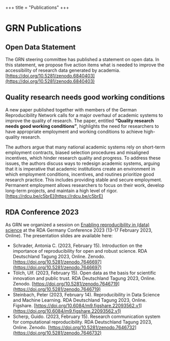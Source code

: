 +++
title = "Publications"
+++

# GRN Publications

## Open Data Statement

The GRN steering committee has published a statement on open data. In this statement, we propose five action items what is needed to improve the accessibility of research data generated by academia.
[https://doi.org/10.5281/zenodo.6840403](https://doi.org/10.5281/zenodo.6840403)

## Quality research needs good working conditions

A new paper published together with members of the German Reproducibility Network calls for a major overhaul of academic systems to improve the quality of research. The paper, entitled **“Quality research needs good working conditions”**, highlights the need for researchers to have appropriate employment and working conditions to achieve high-quality research.

The authors argue that many national academic systems rely on short-term employment contracts, biased selection procedures and misaligned incentives, which hinder research quality and progress. To address these issues, the authors discuss ways to redesign academic systems, arguing that it is imperative that academic institutions create an environment in which employment conditions, incentives, and routines prioritize good research practice. This includes providing stable and secure employment. Permanent employment allows researchers to focus on their work, develop long-term projects, and maintain a high level of rigor.
[https://rdcu.be/c5brE](https://rdcu.be/c5brE)

##  RDA Conference 2023

As GRN we organized a session on [Enabling reproducibility in (data) science](https://indico.desy.de/event/37011/contributions/132889/) at the RDA Germany Conference 2023 (13-17 February 2023, Online). The presentation slides are available here:

* Schrader, Antonia C. (2023, February 15). Introduction on the importance of reproducibility for open and robust science. RDA Deutschland Tagung 2023, Online. Zenodo. [https://doi.org/10.5281/zenodo.7646697](https://doi.org/10.5281/zenodo.7646697)
* Tölch, Ulf. (2023, February 15). Open data as the basis for scientific innovation and public trust. RDA Deutschland Tagung 2023, Online. Zenodo. [https://doi.org/10.5281/zenodo.7646719](https://doi.org/10.5281/zenodo.7646719)
* Steinbach, Peter (2023, February 14). Reproducibility in Data Science and Machine Learning. RDA Deutschland Tagung 2023, Online. Figshare. [https://doi.org/10.6084/m9.figshare.22093562.v1](https://doi.org/10.6084/m9.figshare.22093562.v1)
* Scherp, Guido. (2023, February 15). Research communication system for computational reproducibility. RDA Deutschland Tagung 2023, Online. Zenodo. [https://doi.org/10.5281/zenodo.7646732](https://doi.org/10.5281/zenodo.7646732)
